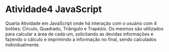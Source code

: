 # Atividade4 JavaScript
 Quarta Atividade em JavaScript onde há interação com o usuário com 4 botões: Circulo, Quadrado, Triângulo e Trapézio.  Os mesmos são utilizados para calcular a área de cada um, solicitando as devidas informações e fazendo o cálculo e imprimindo a informação no final, sendo calculados individualmente.
